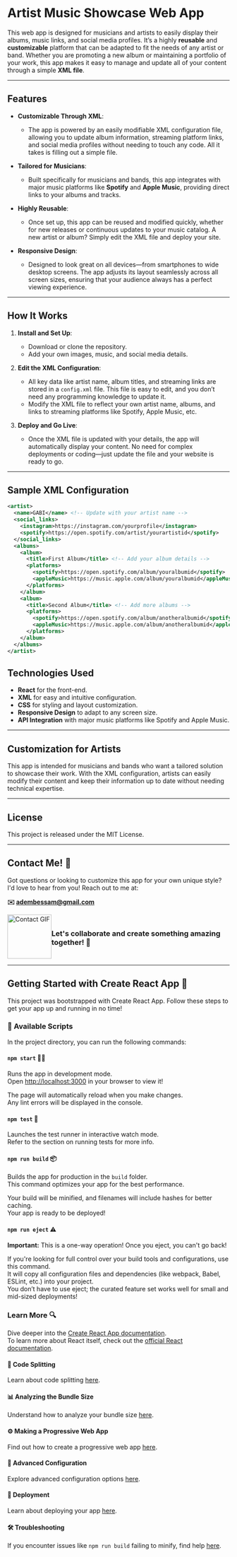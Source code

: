 # **Artist Music Showcase Web App**

This web app is designed for musicians and artists to easily display their albums, music links, and social media profiles. It’s a highly **reusable** and **customizable** platform that can be adapted to fit the needs of any artist or band. Whether you are promoting a new album or maintaining a portfolio of your work, this app makes it easy to manage and update all of your content through a simple **XML file**.

---

## **Features**

- **Customizable Through XML**: 
  - The app is powered by an easily modifiable XML configuration file, allowing you to update album information, streaming platform links, and social media profiles without needing to touch any code. All it takes is filling out a simple file.

- **Tailored for Musicians**: 
  - Built specifically for musicians and bands, this app integrates with major music platforms like **Spotify** and **Apple Music**, providing direct links to your albums and tracks.

- **Highly Reusable**: 
  - Once set up, this app can be reused and modified quickly, whether for new releases or continuous updates to your music catalog. A new artist or album? Simply edit the XML file and deploy your site.

- **Responsive Design**: 
  - Designed to look great on all devices—from smartphones to wide desktop screens. The app adjusts its layout seamlessly across all screen sizes, ensuring that your audience always has a perfect viewing experience.

---

## **How It Works**

1. **Install and Set Up**:
   - Download or clone the repository.
   - Add your own images, music, and social media details.

2. **Edit the XML Configuration**:
   - All key data like artist name, album titles, and streaming links are stored in a `config.xml` file. This file is easy to edit, and you don’t need any programming knowledge to update it.
   - Modify the XML file to reflect your own artist name, albums, and links to streaming platforms like Spotify, Apple Music, etc.

3. **Deploy and Go Live**:
   - Once the XML file is updated with your details, the app will automatically display your content. No need for complex deployments or coding—just update the file and your website is ready to go.

---

## **Sample XML Configuration**

```xml
<artist>
  <name>GABI</name> <!-- Update with your artist name -->
  <social_links>
    <instagram>https://instagram.com/yourprofile</instagram>
    <spotify>https://open.spotify.com/artist/yourartistid</spotify>
  </social_links>
  <albums>
    <album>
      <title>First Album</title> <!-- Add your album details -->
      <platforms>
        <spotify>https://open.spotify.com/album/youralbumid</spotify>
        <appleMusic>https://music.apple.com/album/youralbumid</appleMusic>
      </platforms>
    </album>
    <album>
      <title>Second Album</title> <!-- Add more albums -->
      <platforms>
        <spotify>https://open.spotify.com/album/anotheralbumid</spotify>
        <appleMusic>https://music.apple.com/album/anotheralbumid</appleMusic>
      </platforms>
    </album>
  </albums>
</artist>
```
## **Technologies Used**

- **React** for the front-end.
- **XML** for easy and intuitive configuration.
- **CSS** for styling and layout customization.
- **Responsive Design** to adapt to any screen size.
- **API Integration** with major music platforms like Spotify and Apple Music.

---

## **Customization for Artists**

This app is intended for musicians and bands who want a tailored solution to showcase their work. With the XML configuration, artists can easily modify their content and keep their information up to date without needing technical expertise.

---

## **License**

This project is released under the MIT License.

---

## **Contact Me! 🚀**

Got questions or looking to customize this app for your own unique style? I'd love to hear from you! Reach out to me at:

**✉️ [adembessam@gmail.com](mailto:adembessam@gmail.com)**

<div style="display: flex; align-items: center; justify-content: space-between;">
    <img src="https://media1.giphy.com/media/v1.Y2lkPTc5MGI3NjExemJoZzE1Y3ZxOHZmdGN5ZW8wNzRoejEya2pzdjJldXJvdDZjcDl0dSZlcD12MV9pbnRlcm5hbF9naWZfYnlfaWQmY3Q9Zw/l4SVvgWOQwhloy6US2/giphy.webp" alt="Contact GIF" width="100"/>
    <h3>Let's collaborate and create something amazing together! 🌟</h3>
</div>

---

## Getting Started with Create React App 🎉

This project was bootstrapped with Create React App. Follow these steps to get your app up and running in no time!

### 🚀 Available Scripts

In the project directory, you can run the following commands:

#### `npm start` 🏃‍♂️
Runs the app in development mode.  
Open [http://localhost:3000](http://localhost:3000) in your browser to view it!

The page will automatically reload when you make changes.  
Any lint errors will be displayed in the console.

#### `npm test` 🧪
Launches the test runner in interactive watch mode.  
Refer to the section on running tests for more info.

#### `npm run build` 📦
Builds the app for production in the `build` folder.  
This command optimizes your app for the best performance.

Your build will be minified, and filenames will include hashes for better caching.  
Your app is ready to be deployed!

#### `npm run eject` ⚠️
**Important:** This is a one-way operation! Once you eject, you can't go back!

If you're looking for full control over your build tools and configurations, use this command.  
It will copy all configuration files and dependencies (like webpack, Babel, ESLint, etc.) into your project.  
You don’t have to use eject; the curated feature set works well for small and mid-sized deployments!

### Learn More 🔍

Dive deeper into the [Create React App documentation](https://create-react-app.dev/docs/getting-started/).  
To learn more about React itself, check out the [official React documentation](https://reactjs.org/docs/getting-started.html).

#### 🌟 Code Splitting
Learn about code splitting [here](https://create-react-app.dev/docs/code-splitting/).

#### 📊 Analyzing the Bundle Size
Understand how to analyze your bundle size [here](https://create-react-app.dev/docs/analyzing-the-bundle-size/).

#### ⚙️ Making a Progressive Web App
Find out how to create a progressive web app [here](https://create-react-app.dev/docs/making-a-progressive-web-app/).

#### 🔧 Advanced Configuration
Explore advanced configuration options [here](https://create-react-app.dev/docs/advanced-configuration/).

#### 🚀 Deployment
Learn about deploying your app [here](https://create-react-app.dev/docs/deployment/).

#### 🛠️ Troubleshooting
If you encounter issues like `npm run build` failing to minify, find help [here](https://create-react-app.dev/docs/troubleshooting/).
